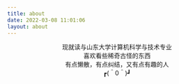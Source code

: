 ```yaml
---
title: about
date: 2022-03-08 11:01:06
layout: about
---
```

<center>现就读与山东大学计算机科学与技术专业</center>

<center>喜欢看些稀奇古怪的东西</center>

<center>有点懒散，有点纠结，又有点有趣的人</center>
<center>┏(＾0＾)┛</center>